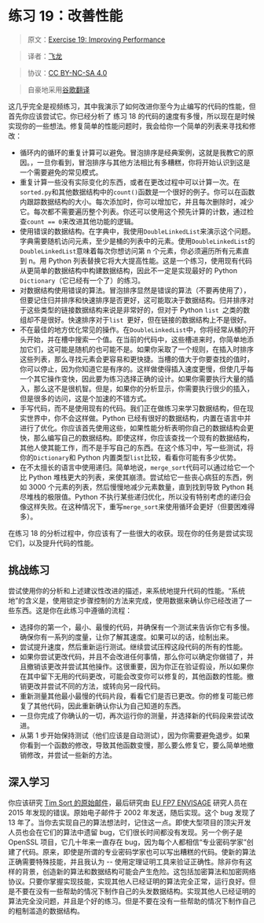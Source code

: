 # 练习 19：改善性能

> 原文：[Exercise 19: Improving Performance](https://learncodethehardway.org/more-python-book/ex19.html)

> 译者：[飞龙](https://github.com/wizardforcel)

> 协议：[CC BY-NC-SA 4.0](http://creativecommons.org/licenses/by-nc-sa/4.0/)

> 自豪地采用[谷歌翻译](https://translate.google.cn/)

这几乎完全是视频练习，其中我演示了如何改进你至今为止编写的代码的性能，但首先你应该尝试它。你已经分析了 练习 18 的代码的速度有多慢，所以现在是时候实现你的一些想法。修复简单的性能问题时，我会给你一个简单的列表来寻找和修改：

+   循环内的循环的重复计算可以避免。冒泡排序是经典案例，这就是我教它的原因。，一旦你看到，冒泡排序与其他方法相比有多糟糕，你将开始认识到这是一个需要避免的常见模式。
+   重复计算一些没有实际变化的东西，或者在更改过程中可以计算一次。在`sorted.py`和其他数据结构中的`count()`函数是一个很好的例子。你可以在函数内跟踪数据结构的大小。每次添加时，你可以增加它，并且每次删除时，减少它。每次都不需要遍历整个列表。你还可以使用这个预先计算的计数，通过检查`count == 0`来改进其他功能的逻辑。
+   使用错误的数据结构。在字典中，我使用`DoubleLinkedList`来演示这个问题。字典需要随机访问元素，至少是桶的列表中的元素。使用`DoubleLinkedList`的`DoubleLinkedList`意味着每次你想访问第 n 个元素，你必须遍历所有元素直到 n。用 Python 列表替换它将大大提高性能。这是一个练习，使用现有代码从更简单的数据结构中构建数据结构，因此不一定是实现最好的 Python `Dictionary`（它已经有一个了）的练习。
+   对数据结构使用错误的算法。冒泡排序显然是错误的算法（不要再使用了），但要记住归并排序和快速排序是否更好，这可能取决于数据结构。归并排序对于这些类型的链接数据结构来说是非常好的，但对于 Python `list `之类的数组却不是很好。快速排序对于`list `更好，但在链接的数据结构上不是很好。
+   不在最佳的地方优化常见的操作。在`DoubleLinkedList`中，你将经常从桶的开头开始，并在槽中搜索一个值。在当前的代码中，这些槽进来时，你简单地添加它们，这可能是随机的也可能不是。如果你采取了一个规则，在插入时排序这些列表，那么寻找元素会更容易和更快捷。当槽的值大于你要查找的值时，你可以停止，因为你知道它是有序的。这样做使得插入速度更慢，但使几乎每一个其它操作变快，因此要为练习选择正确的设计。如果你需要执行大量的插入，那么这不是很机智。但是，如果你的分析显示，你需要执行很少的插入，但是很多的访问，这是个加速的不错方式。
+   手写代码，而不是使用现有的代码。我们正在做练习来学习数据结构，但在现实世界中，你不会这样做。Python 已经有很好的数据结构，内置在语言中并进行了优化。你应该首先使用这些，如果性能分析表明你自己的数据结构会更快，那么编写自己的数据结构。即使这样，你应该查找一个现有的数据结构，其他人使其能工作，而不是手写自己的东西。在这个练习中，写一些测试，将你的`Dictionary`和 Python 内置类型`list`比较，看看你可能有多少优势。
+   在不太擅长的语言中使用递归。简单地说，`merge_sort`代码可以通过给它一个比 Python 堆栈更大的列表，来使其崩溃。尝试给它一些丧心病狂的东西，例如 3000 个元素的列表，然后慢慢地减少元素数量，直到找到导致 Python 耗尽堆栈的极限值。Python 不执行某些递归优化，所以没有特别考虑的递归会像这样失败。在这种情况下，重写`merge_sort`来使用循环会更好（但要困难得多）。

在练习 18 的分析过程中，你应该有了一些很大的收获。现在你的任务是尝试实现它们，以及提升代码的性能。

## 挑战练习

尝试使用你的分析和上述建议性改进的描述，来系统地提升代码的性能。“系统地”的含义是，使用锁定步骤控制的方法来完成，使用数据来确认你已经改进了一些东西。这是你在此练习中遵循的流程：

+   选择你的第一个，最小、最慢的代码，并确保有一个测试来告诉你它有多慢。确保你有一系列的度量，让你了解其速度。如果可以的话，绘制出来。
+   尝试提升速度，然后重新运行测试。继续尝试压榨这段代码的所有的性能。
+   如果你尝试更改代码，并且不会改进任何事情，那么你可以确定你做错了，并且撤销该更改并尝试其他操作。这很重要，因为你正在验证假设，所以如果你在其中留下无用的代码更改，可能会改变你可以修复的，其他函数的性能。撤销更改并尝试不同的方法，或转向另一段代码。
+   重新测量其他最小最慢的代码片段，看看它们是否已更改。你的修复可能已修复了其他代码，因此重新确认你认为自己知道的东西。
+   一旦你完成了你确认的一切，再次运行你的测量，并选择新的代码段来尝试改进。
+   从第 1 步开始保持测试（他们应该是自动测试），因为你需要避免退步。如果你看到一个函数的修改，导致其他函数变慢，那么要么修复它，要么简单地撤销修改，并尝试一些新的方法。

## 深入学习

你应该研究 [Tim Sort 的原始邮件](https://mail.python.org/pipermail/python-dev/2002-July/026837.html)，最后研究由 [EU FP7 ENVISAGE](http://envisage-project.eu/proving-android-java-and-python-sorting-algorithm-is-broken-and-how-to-fix-it/) 研究人员在 2015 年发现的错误。原始电子邮件于 2002 年发送，随后实现。这个 bug 发现了 13 年了。当你去实现自己的算法想法时，记住这一点。即使大型项目的顶尖开发人员也会在它们的算法中遗留 bug，它们很长时间都没有发现。另一个例子是 OpenSSL 项目，它几十年来一直存在 bug，因为每个人都相信“专业密码学家”创建了代码。原来，即使是所谓的专业密码学家也可以写出糟糕的代码。使新的算法正确需要特殊技能，并且我认为 -- 使用定理证明工具来验证正确性。除非你有这样的背景，创造新的算法和数据结构可能会产生危险。这包括加密算法和加密网络协议。只要你掌握实现技能，实现其他人已经证明的算法完全正常，运行良好。但是不要在没有一些帮助的情况下制作自己的头发数据结构。实现其他人已经证明的算法完全没问题，并且是个好的练习。但是不要在没有一些帮助的情况下制作自己的粗制滥造的数据结构。

